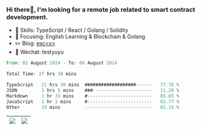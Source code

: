 ### Hi there👋, I'm looking for a remote job related to smart contract development.


- 🔨 Skills: TypeScript / React / Golang / Solidity
- 🎯 Focusing: English Learning & Blockchain & Golang
- ✏️ Blog: [esc\<x\>](https://escx.github.io)
- 💬 Wechat: testyuyu


<!--START_SECTION:waka-->

```rust
From: 02 August 2024 - To: 09 August 2024

Total Time: 27 hrs 38 mins

TypeScript   21 hrs 30 mins  ###################------   77.78 %
JSON         3 hrs 5 mins    ###----------------------   11.20 %
Markdown     1 hr 33 mins    #------------------------   05.65 %
JavaScript   1 hr 2 mins     #------------------------   03.77 %
Other        19 mins         -------------------------   01.15 %
```

<!--END_SECTION:waka-->


| <img align="center" src="https://github-readme-stats.vercel.app/api/?username=escX&show_icons=true&theme=buefy&hide_border=true&card_width=500" /> | <img align="center" src="https://github-readme-stats.vercel.app/api/top-langs/?username=escX&layout=compact&theme=buefy&hide_border=true&card_width=500" /> |
| ------------- | ------------- |
